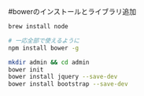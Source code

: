 #bowerのインストールとライブラリ追加

```.sh
brew install node

# 一応全部で使えるように
npm install bower -g

mkdir admin && cd admin
bower init
bower install jquery --save-dev
bower install bootstrap --save-dev
```
